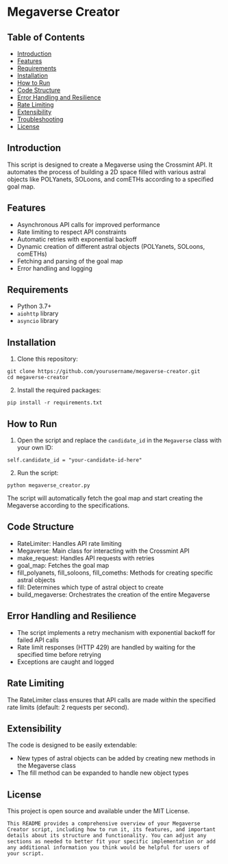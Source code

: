 # Megaverse Creator

## Table of Contents
- [Introduction](#introduction)
- [Features](#features)
- [Requirements](#requirements)
- [Installation](#installation)
- [How to Run](#how-to-run)
- [Code Structure](#code-structure)
- [Error Handling and Resilience](#error-handling-and-resilience)
- [Rate Limiting](#rate-limiting)
- [Extensibility](#extensibility)
- [Troubleshooting](#troubleshooting)
- [License](#license)

## Introduction

This script is designed to create a Megaverse using the Crossmint API. It automates the process of building a 2D space filled with various astral objects like POLYanets, SOLoons, and comETHs according to a specified goal map.

## Features

- Asynchronous API calls for improved performance
- Rate limiting to respect API constraints
- Automatic retries with exponential backoff
- Dynamic creation of different astral objects (POLYanets, SOLoons, comETHs)
- Fetching and parsing of the goal map
- Error handling and logging

## Requirements

- Python 3.7+
- `aiohttp` library
- `asyncio` library

## Installation

1. Clone this repository:

```
git clone https://github.com/yourusername/megaverse-creator.git
cd megaverse-creator
```

2. Install the required packages:

```
pip install -r requirements.txt
```

## How to Run

1. Open the script and replace the `candidate_id` in the `Megaverse` class with your own ID:
```
self.candidate_id = "your-candidate-id-here"
```

2. Run the script:

```
python megaverse_creator.py
```

The script will automatically fetch the goal map and start creating the Megaverse according to the specifications.

## Code Structure
- RateLimiter: Handles API rate limiting
- Megaverse: Main class for interacting with the Crossmint API
- make_request: Handles API requests with retries
- goal_map: Fetches the goal map
- fill_polyanets, fill_soloons, fill_comeths: Methods for creating specific astral objects
- fill: Determines which type of astral object to create
- build_megaverse: Orchestrates the creation of the entire Megaverse

## Error Handling and Resilience
- The script implements a retry mechanism with exponential backoff for failed API calls
- Rate limit responses (HTTP 429) are handled by waiting for the specified time before retrying
- Exceptions are caught and logged

## Rate Limiting
The RateLimiter class ensures that API calls are made within the specified rate limits (default: 2 requests per second).

## Extensibility
The code is designed to be easily extendable:
- New types of astral objects can be added by creating new methods in the Megaverse class
- The fill method can be expanded to handle new object types

## License
This project is open source and available under the MIT License.

```text
This README provides a comprehensive overview of your Megaverse Creator script, including how to run it, its features, and important details about its structure and functionality. You can adjust any sections as needed to better fit your specific implementation or add any additional information you think would be helpful for users of your script.
```
